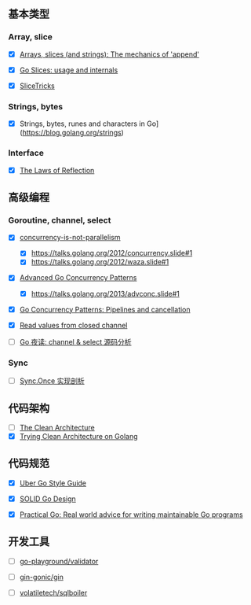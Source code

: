 ## 基本类型

### Array, slice

- [x] [Arrays, slices (and strings): The mechanics of 'append'](https://blog.golang.org/slices)

- [x] [Go Slices: usage and internals](https://blog.golang.org/go-slices-usage-and-internals)

- [x] [SliceTricks](https://github.com/golang/go/wiki/SliceTricks)

### Strings, bytes

- [x] Strings, bytes, runes and characters in Go](https://blog.golang.org/strings)

### Interface

- [x] [The Laws of Reflection](https://blog.golang.org/laws-of-reflection)

## 高级编程

### Goroutine, channel, select

- [x] [concurrency-is-not-parallelism](https://blog.golang.org/concurrency-is-not-parallelism)

  - [x] https://talks.golang.org/2012/concurrency.slide#1
  - [x] https://talks.golang.org/2012/waza.slide#1
- [x] [Advanced Go Concurrency Patterns](https://blog.golang.org/advanced-go-concurrency-patterns)

  - [x] https://talks.golang.org/2013/advconc.slide#1
- [x] [Go Concurrency Patterns: Pipelines and cancellation](https://blog.golang.org/pipelines)
- [x] [Read values from closed channel](https://stackoverflow.com/questions/29269850/why-do-i-receive-values-from-a-closed-channel)
- [ ] [Go 夜读: channel & select 源码分析](https://github.com/developer-learning/night-reading-go/issues/450)

### Sync

- [ ] [Sync.Once 实现剖析](https://github.com/pioneerlfn/improve-posture/blob/master/go/atomic/READEME.md)

## 代码架构

- [ ] [The Clean Architecture](https://blog.cleancoder.com/uncle-bob/2012/08/13/the-clean-architecture.html)
- [x] [Trying Clean Architecture on Golang](https://medium.com/hackernoon/golang-clean-archithecture-efd6d7c43047)

## 代码规范

- [x] [Uber Go Style Guide](https://github.com/uber-go/guide)

- [x] [SOLID Go Design](https://dave.cheney.net/2016/08/20/solid-go-design)
- [x] [Practical Go: Real world advice for writing maintainable Go programs](https://dave.cheney.net/practical-go/presentations/qcon-china.html)

## 开发工具

- [ ] [go-playground/validator](https://github.com/go-playground/validator)
- [ ] [gin-gonic/gin](https://github.com/gin-gonic/gin)
- [ ] [volatiletech/sqlboiler](https://github.com/volatiletech/sqlboiler)

